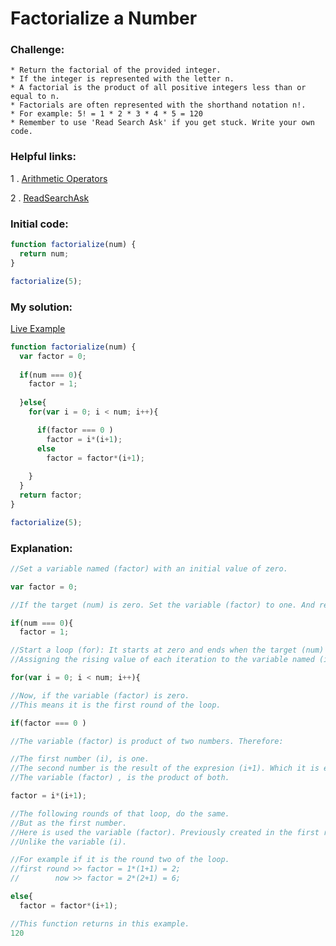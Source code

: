 # Factorialize a Number

### Challenge:

	* Return the factorial of the provided integer.
	* If the integer is represented with the letter n.
	* A factorial is the product of all positive integers less than or equal to n.
	* Factorials are often represented with the shorthand notation n!.
	* For example: 5! = 1 * 2 * 3 * 4 * 5 = 120
	* Remember to use 'Read Search Ask' if you get stuck. Write your own code.

### Helpful links:

  1 . [Arithmetic Operators](https://developer.mozilla.org/en-US/docs/Web/JavaScript/Reference/Operators/Arithmetic_Operators)
  
  2 . [ReadSearchAsk](https://github.com/FreeCodeCamp/freecodecamp/wiki/FreeCodeCamp-Get-Help)
    
### Initial code:

```javascript
function factorialize(num) {
  return num;
}

factorialize(5);
```

### My solution:

[Live Example](https://jsfiddle.net/fininhop/8ghLc06j/1/)

```javascript
function factorialize(num) {
  var factor = 0;
  
  if(num === 0){
    factor = 1;
  
  }else{
    for(var i = 0; i < num; i++){

      if(factor === 0 )
        factor = i*(i+1);
      else
        factor = factor*(i+1);
      
    }
  }
  return factor;
}

factorialize(5);
```

### Explanation:

```javascript
//Set a variable named (factor) with an initial value of zero.

var factor = 0;
```

```javascript
//If the target (num) is zero. Set the variable (factor) to one. And return it.

if(num === 0){
  factor = 1;
```

```javascript
//Start a loop (for): It starts at zero and ends when the target (num) value is reached.
//Assigning the rising value of each iteration to the variable named (i).

for(var i = 0; i < num; i++){
```

```javascript
//Now, if the variable (factor) is zero.
//This means it is the first round of the loop.

if(factor === 0 )
```

```javascript
//The variable (factor) is product of two numbers. Therefore:

//The first number (i), is one. 
//The second number is the result of the expresion (i+1). Which it is equal to two.  
//The variable (factor) , is the product of both.

factor = i*(i+1);
```

```javascript
//The following rounds of that loop, do the same. 
//But as the first number. 
//Here is used the variable (factor). Previously created in the first round of the loop.
//Unlike the variable (i).

//For example if it is the round two of the loop.
//first round >> factor = 1*(1+1) = 2;
//        now >> factor = 2*(2+1) = 6; 

else{
  factor = factor*(i+1);
```

```javascript
//This function returns in this example.
120
```

